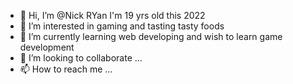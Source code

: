 - 👋 Hi, I’m @Nick RYan I'm 19 yrs old this 2022
- 👀 I’m interested in gaming and tasting tasty foods
- 🌱 I’m currently learning web developing and wish to learn game development
- 💞️ I’m looking to collaborate ...
- 📫 How to reach me ...

<!---
Kalma123/Kalma123 is a ✨ special ✨ repository because its `README.md` (this file) appears on your GitHub profile.
You can click the Preview link to take a look at your changes.
--->
